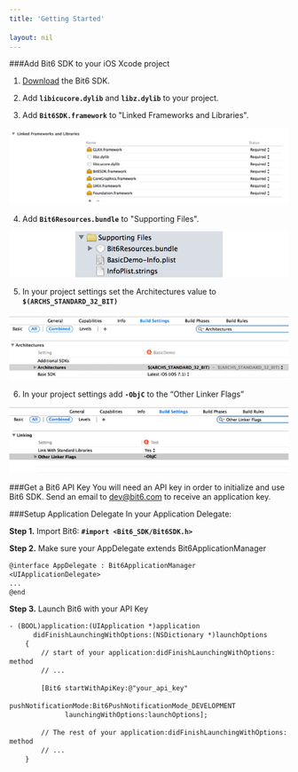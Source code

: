 ```yaml
---
title: 'Getting Started'

layout: nil
---
```

###Add Bit6 SDK to your iOS Xcode project

1. [Download](https://github.com/bit6/bit6-ios-sdk/) the Bit6 SDK.

2. Add <b>`libicucore.dylib`</b> and <b>`libz.dylib`</b> to your project.

3. Add <b>`Bit6SDK.framework`</b> to "Linked Frameworks and Libraries".
<img style="max-width:100%" src="images/frameworks.png"/>

4. Add <b>`Bit6Resources.bundle`</b> to "Supporting Files".
<img style="max-width:100%" src="images/resources.png"/>

5. In your project settings set the Architectures value to <b>`$(ARCHS_STANDARD_32_BIT)`</b>
<img style="max-width:100%" src="images/architectures.png"/>

6. In your project settings add <b>`-ObjC`</b> to the “Other Linker Flags”
<img style="max-width:100%" src="images/other_linker_flags.png"/>

###Get a Bit6 API Key
You will need an API key in order to initialize and use Bit6 SDK. Send an email to dev@bit6.com to receive an application key.

###Setup Application Delegate
In your Application Delegate:

__Step 1.__ Import Bit6: <b>`#import <Bit6_SDK/Bit6SDK.h>`</b>


__Step 2.__ Make sure your AppDelegate extends Bit6ApplicationManager

```objc
@interface AppDelegate : Bit6ApplicationManager <UIApplicationDelegate>
...
@end
```

__Step 3.__ Launch Bit6 with your API Key

```objc
- (BOOL)application:(UIApplication *)application 
      didFinishLaunchingWithOptions:(NSDictionary *)launchOptions
    {
        // start of your application:didFinishLaunchingWithOptions: method
        // ...
        
        [Bit6 startWithApiKey:@"your_api_key" 
              pushNotificationMode:Bit6PushNotificationMode_DEVELOPMENT 
              launchingWithOptions:launchOptions];
    
        // The rest of your application:didFinishLaunchingWithOptions: method
        // ...
    }
```